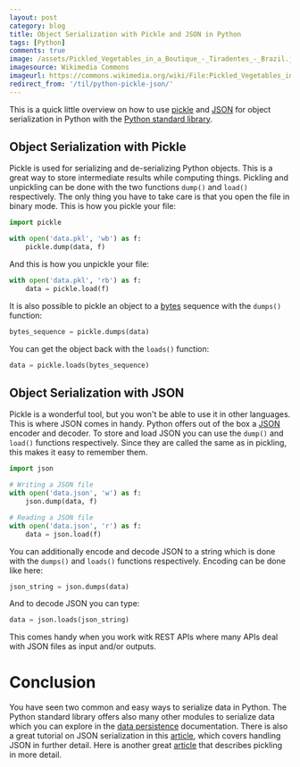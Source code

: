 ```yaml
---
layout: post
category: blog
title: Object Serialization with Pickle and JSON in Python
tags: [Python]
comments: true
image: /assets/Pickled_Vegetables_in_a_Boutique_-_Tiradentes_-_Brazil.jpg
imagesource: Wikimedia Commons
imageurl: https://commons.wikimedia.org/wiki/File:Pickled_Vegetables_in_a_Boutique_-_Tiradentes_-_Brazil.jpg
redirect_from: '/til/python-pickle-json/'
---
```


This is a quick little overview on how to use [pickle](https://docs.python.org/3/library/pickle.html) and [JSON](https://docs.python.org/3/library/json.html) for object serialization in Python with the [Python standard library](https://docs.python.org/3/library/).

## Object Serialization with Pickle

Pickle is used for serializing and de-serializing Python objects. This is a great way to store intermediate results while computing things. Pickling and unpickling can be done with the two functions `dump()` and `load()` respectively. The only thing you have to take care is that you open the file in binary mode. This is how you pickle your file:

```python
import pickle

with open('data.pkl', 'wb') as f:
    pickle.dump(data, f)
```
And this is how you unpickle your file:

```python
with open('data.pkl', 'rb') as f:
    data = pickle.load(f)
```

It is also possible to pickle an object to a [bytes](https://docs.python.org/3/library/stdtypes.html#bytes) sequence with the `dumps()` function:

```python
bytes_sequence = pickle.dumps(data)
```

You can get the object back with the `loads()` function:

```python
data = pickle.loads(bytes_sequence)
```

## Object Serialization with JSON

Pickle is a wonderful tool, but you won't be able to use it in other languages. This is where JSON comes in handy. Python offers out of the box a [JSON](https://docs.python.org/3/library/json.html) encoder and decoder. To store and load JSON you can use the `dump()` and `load()` functions respectively. Since they are called the same as in pickling, this makes it easy to remember them.

```python
import json

# Writing a JSON file
with open('data.json', 'w') as f:
    json.dump(data, f)

# Reading a JSON file
with open('data.json', 'r') as f:
    data = json.load(f)
```

You can additionally encode and decode JSON to a string which is done with the `dumps()` and `loads()` functions respectively. Encoding can be done like here:

```python
json_string = json.dumps(data)
```

And to decode JSON you can type:

```python
data = json.loads(json_string)
```

This comes handy when you work witk REST APIs where many APIs deal with JSON files as input and/or outputs.

# Conclusion

You have seen two common and easy ways to serialize data in Python. The Python standard library offers also many other modules to serialize data which you can explore in the [data persistence](https://docs.python.org/3/library/persistence.html) documentation. There is also a great tutorial on JSON serialization in this [article](https://realpython.com/python-json/), which covers handling JSON in further detail. Here is another great [article](https://www.datacamp.com/community/tutorials/pickle-python-tutorial) that describes pickling in more detail.

